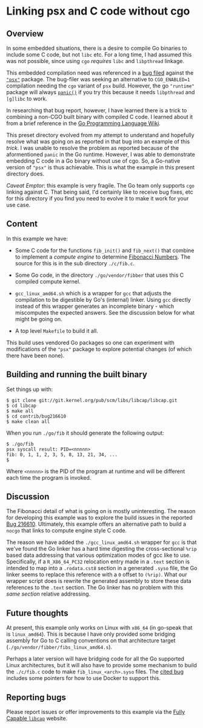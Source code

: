 # Linking psx and C code without cgo

## Overview

In some embedded situations, there is a desire to compile Go binaries
to include some C code, but not `libc` etc. For a long time, I had
assumed this was not possible, since using `cgo` *requires* `libc` and
`libpthread` linkage.

This embedded compilation need was referenced in a [bug
filed](https://bugzilla.kernel.org/show_bug.cgi?id=216610) against the
[`"psx"`](https://pkg.go.dev/kernel.org/pub/linux/libs/security/libcap/psx)
package. The bug-filer was seeking an alternative to `CGO_ENABLED=1`
compilation needing the `cgo` variant of `psx` build. However, the go
`"runtime"` package will always
[`panic()`](https://cs.opensource.google/go/go/+/refs/tags/go1.19.2:src/runtime/os_linux.go;l=717-720)
if you try this because it needs `libpthread` and `[g]libc` to work.

In researching that bug report, however, I have learned there is a
trick to combining a non-CGO built binary with compiled C code. I
learned about it from a brief reference in the [Go Programming
Language
Wiki](https://zchee.github.io/golang-wiki/GcToolchainTricks/).

This preset directory evolved from my attempt to understand and
hopefully resolve what was going on as reported in that bug into an
example of this _trick_. I was unable to resolve the problem as
reported because of the aformentioned `panic` in the Go
runtime. However, I was able to demonstrate embedding C code in a Go
binary without use of cgo. So, a Go-native version of `"psx"` is thus
achievable. This is what the example in this present directory does.

*Caveat Emptor*: this example is very fragile. The Go team only
supports `cgo` linking against C. That being said, I'd certainly like
to receive bug fixes, etc for this directory if you find you need to
evolve it to make it work for your use case.

## Content

In this example we have:

- Some C code for the functions `fib_init()` and `fib_next()` that
combine to implement a _compute engine_ to determine [Fibonacci
Numbers](https://en.wikipedia.org/wiki/Fibonacci_number). The source
for this is in the sub directory `./c/fib.c`.

- Some Go code, in the directory `./go/vendor/fibber` that uses this
C compiled compute kernel.

- `gcc_linux_amd64.sh` which is a wrapper for `gcc` that adjusts the
compilation to be digestible by Go's (internal) linker. Using `gcc`
directly instead of this wrapper generates an incomplete binary -
which miscomputes the expected answers. See the discussion below for
what might be going on.

- A top level `Makefile` to build it all.

This build uses vendored Go packages so one can experiment with
modifications of the `"psx"` package to explore potential changes (of
which there have been none).

## Building and running the built binary

Set things up with:
```
$ git clone git://git.kernel.org/pub/scm/libs/libcap/libcap.git
$ cd libcap
$ make all
$ cd contrib/bug216610
$ make clean all
```
When you run `./go/fib` it should generate the following output:
```
$ ./go/fib
psx syscall result: PID=<nnnnn>
fib: 0, 1, 1, 2, 3, 5, 8, 13, 21, 34, ...
$
```
Where `<nnnnn>` is the PID of the program at runtime and will be
different each time the program is invoked.

## Discussion

The Fibonacci detail of what is going on is mostly uninteresting. The
reason for developing this example was to explore the build issues in
the reported [Bug
216610](https://bugzilla.kernel.org/show_bug.cgi?id=216610). Ultimately,
this example offers an alternative path to build a `nocgo` that links
to compute engine style C code.

The reason we have added the `./gcc_linux_amd64.sh` wrapper for `gcc`
is that we've found the Go linker has a hard time digesting the
cross-sectional `%rip` based data addressing that various optimization
modes of gcc like to use. Specifically, if a `R_X86_64_PC32`
relocation entry made in a `.text` section is intended to map into a
`.rodata.cst8` section in a generated `.syso` file, the Go linker
seems to replace this reference with a `0` offset to `(%rip)`. What
our wrapper script does is rewrite the generated assembly to store
these data references to the `.text` section. The Go linker has no
problem with this _same section_ relative addressing.

## Future thoughts

At present, this example only works on Linux with `x86_64` (in
go-speak that is `linux_amd64`). This is because I have only provided
some bridging assembly for Go to C calling conventions on that
architecture target (`./go/vendor/fibber/fibs_linux_amd64.s`).

Perhaps a later version will have bridging code for all the Go
supported Linux architectures, but it will also have to provide some
mechanism to build the `./c/fib.c` code to make
`fib_linux_<arch>.syso` files. The [cited
bug](https://bugzilla.kernel.org/show_bug.cgi?id=216610) includes some
pointers for how to use Docker to support this.

## Reporting bugs

Please report issues or offer improvements to this example via the
[Fully Capable `libcap`](https://sites.google.com/site/fullycapable/)
website.
